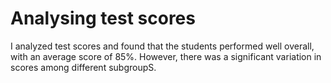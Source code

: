 # Analysing test scores
 I analyzed test scores and found that the students performed well overall, with an average score of 85%. However, there was a significant variation in scores among different subgroupS.
